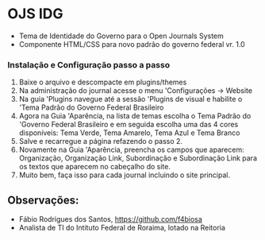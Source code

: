 # OJS IDG

- Tema de Identidade do Governo para o Open Journals System
- Componente HTML/CSS para novo padrão do governo federal vr. 1.0

### Instalação e Configuração passo a passo 
1. Baixe o arquivo e descompacte em plugins/themes
2. Na administração do journal acesse o menu 'Configurações -> Website
3. Na guia 'Plugins navegue até a sessão 'Plugins de visual e habilite o 'Tema Padrão do Governo Federal Brasileiro
4. Agora na Guia 'Aparência, na lista de temas escolha o Tema Padrão do 'Governo Federal Brasileiro e em seguida escolha uma das 4 cores disponíveis: Tema Verde, Tema Amarelo, Tema Azul e Tema Branco
5. Salve e recarregue a página refazendo o passo 2.
6. Novamente na Guia 'Aparência, preencha os campos que aparecem: Organização, Organização Link, Subordinação e Subordinação Link para os textos que aparecem no cabeçalho do site.
7. Muito bem, faça isso para cada journal incluindo o site principal.


Observações:
--------------------------
- Fábio Rodrigues dos Santos, https://github.com/f4biosa
- Analista de TI do Intituto Federal de Roraima, lotado na Reitoria
